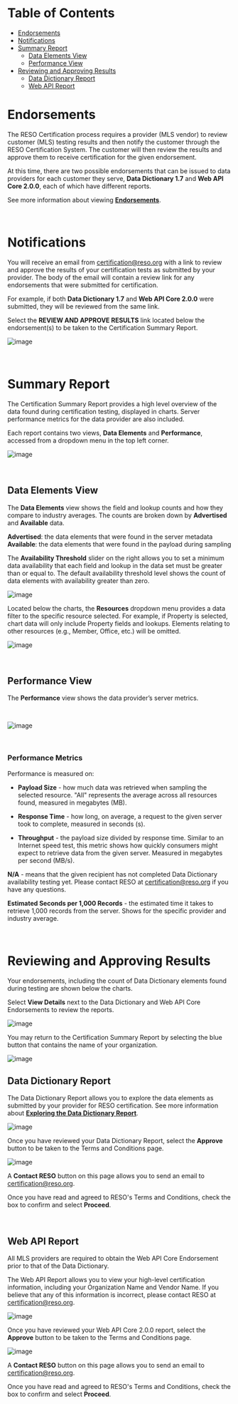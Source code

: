 Table of Contents
=================
  * [Endorsements](#endorsements)
  * [Notifications](#notifications)
  * [Summary Report](#summary-report)
    * [Data Elements View](#data-elements-view)
    * [Performance View](#performance-view)
  * [Reviewing and Approving Results](#reviewing-and-approving-results)
    * [Data Dictionary Report](#data-dictionary-report)
    * [Web API Report](#web-api-report)

# Endorsements
The RESO Certification process requires a provider (MLS vendor) to review customer (MLS) testing results and then notify the customer through the RESO Certification System. The customer will then review the results and approve them to receive certification for the given endorsement.

At this time, there are two possible endorsements that can be issued to data providers for each customer they serve, **Data Dictionary 1.7** and **Web API Core 2.0.0**, each of which have different reports.

See more information about viewing **[Endorsements](https://certification-help.reso.org/#endorsements)**.

</BR>

# Notifications
You will receive an email from certification@reso.org with a link to review and approve the results of your certification tests as submitted by your provider. The body of the email will contain a review link for any endorsements that were submitted for certification. 

For example, if both **Data Dictionary 1.7** and **Web API Core 2.0.0** were submitted, they will be reviewed from the same link.

Select the **REVIEW AND APPROVE RESULTS** link located below the endorsement(s) to be taken to the Certification Summary Report.

![image](https://user-images.githubusercontent.com/88680702/205775765-d25de46f-bb2b-4326-bf33-7224e817ded5.png)

</BR>

# Summary Report
The Certification Summary Report provides a high level overview of the data found during certification testing, displayed in charts. Server performance metrics for the data provider are also included.

Each report contains two views, **Data Elements** and **Performance**, accessed from a dropdown menu in the top left corner.

![image](https://user-images.githubusercontent.com/88680702/163904475-7c13c048-65c4-4c60-8e72-891418bb44b8.png)

</BR>

## Data Elements View
The **Data Elements** view shows the field and lookup counts and how they compare to industry averages. The counts are broken down by **Advertised** and **Available** data.

**Advertised**: the data elements that were found in the server metadata<br />
**Available**: the data elements that were found in the payload during sampling

The **Availability Threshold** slider on the right allows you to set a minimum data availability that each field and lookup in the data set must be greater than or equal to. The default availability threshold level shows the count of data elements with availability greater than zero.

![image](https://user-images.githubusercontent.com/88680702/164042643-a5979d9e-59fd-43b1-898c-20c7e632519b.png)

Located below the charts, the **Resources** dropdown menu provides a data filter to the specific resource selected. For example, if Property is selected, chart data will only include Property fields and lookups. Elements relating to other resources (e.g., Member, Office, etc.) will be omitted.

![image](https://user-images.githubusercontent.com/88680702/164042681-63dbff92-321f-4321-ab7d-002e4924f1e7.png)

</BR>

## Performance View
The **Performance** view shows the data provider’s server metrics.

</BR>

![image](https://user-images.githubusercontent.com/88680702/205765348-034da0c1-e056-4cbf-a9c9-0ccb9bbc1b37.png)

</BR>

### Performance Metrics
Performance is measured on:

- **Payload Size** - how much data was retrieved when sampling the selected resource. "All" represents the average across all resources found, measured in megabytes (MB).

- **Response Time** - how long, on average, a request to the given server took to complete, measured in seconds (s).

- **Throughput** - the payload size divided by response time. Similar to an Internet speed test, this metric shows how quickly consumers might expect to retrieve data from the given server. Measured in megabytes per second (MB/s).

**N/A** - means that the given recipient has not completed Data Dictionary availability testing yet. Please contact RESO at certification@reso.org if you have any questions.

**Estimated Seconds per 1,000 Records** - the estimated time it takes to retrieve 1,000 records from the server. Shows for the specific provider and industry average.

</BR>

# Reviewing and Approving Results
Your endorsements, including the count of Data Dictionary elements found during testing are shown below the charts.

Select **View Details** next to the Data Dictionary and Web API Core Endorsements to review the reports.

![image](https://github.com/RESOStandards/reso-certification-help/assets/88680702/66621855-062e-47f4-b0e4-aeb9678725bc)

You may return to the Certification Summary Report by selecting the blue button that contains the name of your organization.

![image](https://user-images.githubusercontent.com/88680702/205776355-e5f13a31-e99d-464c-86a6-76b2ca50b7f7.png)


## Data Dictionary Report
The Data Dictionary Report allows you to explore the data elements as submitted by your provider for RESO certification. See more information about [**Exploring the Data Dictionary Report**](https://certification-help.reso.org/#exploring-the-data).

![image](https://user-images.githubusercontent.com/88680702/205767370-b996480b-47e4-4c17-9b19-4cadc022e77b.png)

Once you have reviewed your Data Dictionary Report, select the **Approve** button to be taken to the Terms and Conditions page.

![image](https://user-images.githubusercontent.com/88680702/164054482-5f121053-f0ad-4a01-a8d8-1b9053d70f12.png)

A **Contact RESO** button on this page allows you to send an email to certification@reso.org.

Once you have read and agreed to RESO's Terms and Conditions, check the box to confirm and select **Proceed**.

</BR>

## Web API Report
All MLS providers are required to obtain the Web API Core Endorsement prior to that of the Data Dictionary.

The Web API Report allows you to view your high-level certification information, including your Organization Name and Vendor Name. If you believe that any of this information is incorrect, please contact RESO at certification@reso.org.

![image](https://user-images.githubusercontent.com/88680702/205768015-8cb372b1-9548-48d6-9c4f-ea4e2392874c.png)

Once you have reviewed your Web API Core 2.0.0 report, select the **Approve** button to be taken to the Terms and Conditions page.

![image](https://user-images.githubusercontent.com/88680702/164054482-5f121053-f0ad-4a01-a8d8-1b9053d70f12.png)

A **Contact RESO** button on this page allows you to send an email to certification@reso.org.

Once you have read and agreed to RESO's Terms and Conditions, check the box to confirm and select **Proceed**.

</BR>

